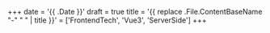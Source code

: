 +++
date = '{{ .Date }}'
draft = true
title = '{{ replace .File.ContentBaseName "-" " " | title }}'
 = ['FrontendTech', 'Vue3', 'ServerSide']
+++
